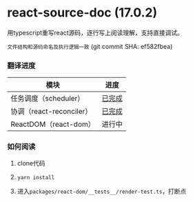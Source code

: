 # react-source-doc (17.0.2) 
用typescript重写react源码，逐行写上阅读理解，支持直接调试。

`文件结构和源码命名及执行逻辑一致` (git commit SHA: ef582fbea)

### 翻译进度

| 模块  | 进度 |
| ---- | ---- |
| 任务调度（scheduler）| [已完成](./packages/scheduler/README.md) |
| 协调（react-reconciler）| [已完成](./packages/react-reconciler/README.md) |
| ReactDOM（react-dom） | 进行中 |


### 如何阅读

1. clone代码

2. `yarn install`

3. 进入`packages/react-dom/__tests__/render-test.ts`，打断点
